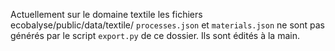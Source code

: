 Actuellement sur le domaine textile les fichiers ecobalyse/public/data/textile/ `processes.json` et `materials.json` ne sont pas générés par le script `export.py` de ce dossier. Ils sont édités à la main.
